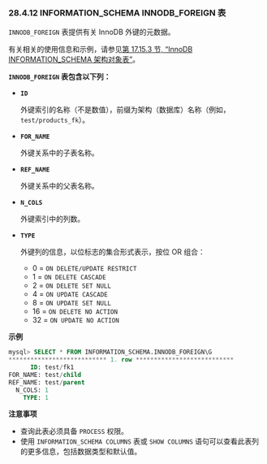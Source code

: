 ### 28.4.12 INFORMATION_SCHEMA INNODB_FOREIGN 表

`INNODB_FOREIGN` 表提供有关 InnoDB 外键的元数据。

有关相关的使用信息和示例，请参见[第 17.15.3 节, “InnoDB INFORMATION_SCHEMA 架构对象表”](#innodb-information-schema-schema-object-tables)。

**`INNODB_FOREIGN` 表包含以下列：**

- **`ID`**

  外键索引的名称（不是数值），前缀为架构（数据库）名称（例如，`test/products_fk`）。

- **`FOR_NAME`**

  外键关系中的子表名称。

- **`REF_NAME`**

  外键关系中的父表名称。

- **`N_COLS`**

  外键索引中的列数。

- **`TYPE`**

  外键列的信息，以位标志的集合形式表示，按位 OR 组合：

  - 0 = `ON DELETE/UPDATE RESTRICT`
  - 1 = `ON DELETE CASCADE`
  - 2 = `ON DELETE SET NULL`
  - 4 = `ON UPDATE CASCADE`
  - 8 = `ON UPDATE SET NULL`
  - 16 = `ON DELETE NO ACTION`
  - 32 = `ON UPDATE NO ACTION`

**示例**

```sql
mysql> SELECT * FROM INFORMATION_SCHEMA.INNODB_FOREIGN\G
*************************** 1. row ***************************
      ID: test/fk1
FOR_NAME: test/child
REF_NAME: test/parent
  N_COLS: 1
    TYPE: 1
```

**注意事项**

- 查询此表必须具备 `PROCESS` 权限。
- 使用 `INFORMATION_SCHEMA COLUMNS` 表或 `SHOW COLUMNS` 语句可以查看此表列的更多信息，包括数据类型和默认值。
